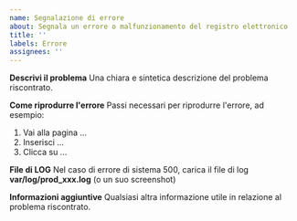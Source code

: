 ```yaml
---
name: Segnalazione di errore
about: Segnala un errore o malfunzionamento del registro elettronico
title: ''
labels: Errore
assignees: ''
---
```


**Descrivi il problema**
Una chiara e sintetica descrizione del problema riscontrato.

**Come riprodurre l'errore**
Passi necessari per riprodurre l'errore, ad esempio:
1. Vai alla pagina ...
2. Inserisci ...
3. Clicca su ...

**File di LOG**
Nel caso di errore di sistema 500, carica il file di log **var/log/prod_xxx.log** (o un suo screenshot)

**Informazioni aggiuntive**
Qualsiasi altra informazione utile in relazione al problema riscontrato.
